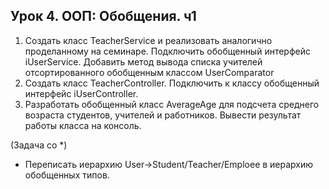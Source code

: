 ## Урок 4. ООП: Обобщения. ч1
1. Создать класс TeacherService и реализовать аналогично проделанному на семинаре. Подключить обобщенный интерфейс iUserService. Добавить метод вывода списка учителей отсортированного обобщенным классом UserComparator
2. Создать класс TeacherController. Подключить к классу обобщенный интерфейс iUserController.
3. Разработать обобщенный класс AverageAge для подсчета среднего возраста студентов, учителей и работников. Вывести результат работы класса на консоль.

(Задача со *) 
* Переписать иерархию User->Student/Teacher/Emploee в иерархию обобщенных типов.